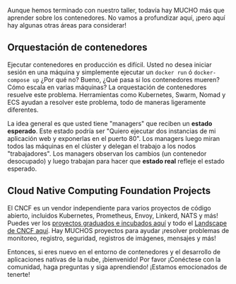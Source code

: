 
Aunque hemos terminado con nuestro taller, todavía hay MUCHO más que aprender sobre los contenedores.
No vamos a profundizar aquí, ¡pero aquí hay algunas otras áreas para considerar!

## Orquestación de contenedores

Ejecutar contenedores en producción es difícil. Usted no desea iniciar sesión en una máquina y simplemente ejecutar un
`docker run` ó `docker-compose up` ¿Por qué no? Bueno, ¿Qué pasa si los contenedores mueren? Cómo
escala en varias máquinas? La orquestación de contenedores resuelve este problema. Herramientas como Kubernetes,
Swarm, Nomad y ECS ayudan a resolver este problema, todo de maneras ligeramente diferentes.

La idea general es que usted tiene "managers" que reciben un **estado esperado**. Este estado podría ser
"Quiero ejecutar dos instancias de mi aplicación web y exponerlas en el puerto 80". Los managers luego miran todos las máquinas en el clúster y delegan el trabajo a los nodos "trabajadores". Los managers observan los cambios (un contenedor desocupado) y luego trabajan para hacer que **estado real** refleje el estado esperado.


## Cloud Native Computing Foundation Projects

El CNCF es un vendor independiente para varios proyectos de código abierto, incluidos Kubernetes, Prometheus,
Envoy, Linkerd, NATS y más! Puedes ver los [proyectos graduados e incubados aquí](https://www.cncf.io/projects/)
y todo el [Landscape de CNCF aquí](https://landscape.cncf.io/). Hay MUCHOS proyectos para ayudar
¡resolver problemas de monitoreo, registro, seguridad, registros de imágenes, mensajes y más!

Entonces, si eres nuevo en el entorno de contenedores y el desarrollo de aplicaciones nativas de la nube, ¡bienvenido! Por favor ¡Conéctese con la comunidad, haga preguntas y siga aprendiendo! ¡Estamos emocionados de tenerte!
